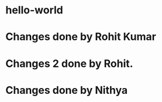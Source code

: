 # hello-world

# Changes done by Rohit Kumar

# Changes 2 done by Rohit.


# Changes done by Nithya
